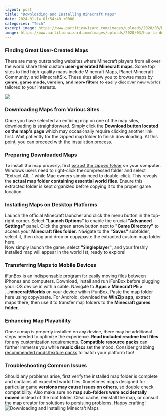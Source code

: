 ```yaml
---
layout: post
title: "Downloading and Installing Minecraft Maps"
date: 2024-01-14 01:54:40 +0000
categories: "Tech"
excerpt_image: https://www.partitionwizard.com/images/uploads/2020/03/how-to-download-minecraft-maps-thumbnail.jpg
image: https://www.partitionwizard.com/images/uploads/2020/03/how-to-download-minecraft-maps-thumbnail.jpg
---
```


### Finding Great User-Created Maps
There are many outstanding websites where Minecraft players from all over the world share their custom **user-generated Minecraft maps**. Some top sites to find high-quality maps include Minecraft Maps, Planet Minecraft Community, and MinecraftSix. These sites allow you to browse maps by **genre, game mode, version, and more filters** to easily discover new worlds tailored to your interests.

![](https://i.ytimg.com/vi/FCnReB11xXw/maxresdefault.jpg)
### Downloading Maps from Various Sites  
Once you have selected an enticing map on one of the map sites, downloading is straightforward. Simply click the **Download button located on the map's page** which may occasionally require clicking another link first. Wait patiently for the zipped map folder to finish downloading. At this point, you can proceed with the installation process.
### Preparing Downloaded Maps    
To install the map properly, first [extract the zipped folder](https://store.fi.io.vn/chihuahua-sugar-skull-dog-halloween-gift4738-t-shirt) on your computer. Windows users need to right-click the compressed folder and select "Extract All..." while Mac owners simply need to double-click. This reveals the **actual map folder containing essential world files**. Ensure this extracted folder is kept organized before copying it to the proper game location.
### Installing Maps on Desktop Platforms
Launch the official Minecraft launcher and click the menu button in the top-right corner. Select **"Launch Options"** to enable the crucial **"Advanced Settings"** panel. Click the green arrow button next to **"Game Directory"** to access your **Minecraft files folder**. Navigate to the **"Saves"** subfolder, select it, then drag and drop or copy/paste the extracted custom map folder here.    
Now simply launch the game, select **"Singleplayer"**, and your freshly installed map will appear in the world list, ready to explore!
### Transferring Maps to Mobile Devices
iFunBox is an indispensable program for easily moving files between iPhones and computers. Download, install and run iFunBox before plugging your iOS device in with a cable. Navigate to **Apps > Minecraft PE > ...minecraftWorlds** on your device within iFunBox. Paste the map folder here using copy/paste. For Android, download the **WinZip app**, extract maps there, then use it to transfer map folders to the **Minecraft games folder**.
### Enhancing Map Playability  
Once a map is properly installed on any device, there may be additional steps needed to optimize the experience. **Read included readme text files** for any customization requirements. **Compatible resource packs** can further immerse you while **music discs** set the mood. Consider grabbing [recommended mods/texture packs](http://minecraftsix.com) to match your platform too!
### Troubleshooting Common Issues
Should any problems arise, first verify the installed map folder is complete and contains all expected world files. Sometimes maps designed for particular game **versions may cause issues on others**, so double check compatibility. Also make sure no **map sub-folders were accidentally moved** instead of the root folder. Clear cache, reinstall the map, or consult the map creator for solutions to persisting problems. Happy crafting!
![Downloading and Installing Minecraft Maps](https://www.partitionwizard.com/images/uploads/2020/03/how-to-download-minecraft-maps-thumbnail.jpg)